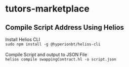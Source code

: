 # tutors-marketplace

## Compile Script Address Using Helios 

Install Helios CLI </br>
`sudo npm install -g @hyperionbt/helios-cli`
</br>
</br>
Compile Script and output to JSON File 
</br>
`helios compile swappingContract.hl -o script.json`




